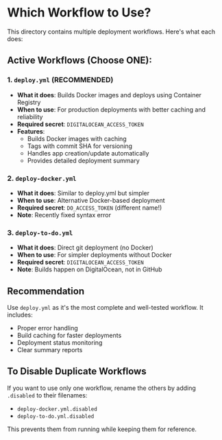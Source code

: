 # Which Workflow to Use?

This directory contains multiple deployment workflows. Here's what each does:

## Active Workflows (Choose ONE):

### 1. `deploy.yml` (RECOMMENDED)
- **What it does**: Builds Docker images and deploys using Container Registry
- **When to use**: For production deployments with better caching and reliability
- **Required secret**: `DIGITALOCEAN_ACCESS_TOKEN`
- **Features**: 
  - Builds Docker images with caching
  - Tags with commit SHA for versioning
  - Handles app creation/update automatically
  - Provides detailed deployment summary

### 2. `deploy-docker.yml`
- **What it does**: Similar to deploy.yml but simpler
- **When to use**: Alternative Docker-based deployment
- **Required secret**: `DO_ACCESS_TOKEN` (different name!)
- **Note**: Recently fixed syntax error

### 3. `deploy-to-do.yml`
- **What it does**: Direct git deployment (no Docker)
- **When to use**: For simpler deployments without Docker
- **Required secret**: `DIGITALOCEAN_ACCESS_TOKEN`
- **Note**: Builds happen on DigitalOcean, not in GitHub

## Recommendation

Use `deploy.yml` as it's the most complete and well-tested workflow. It includes:
- Proper error handling
- Build caching for faster deployments
- Deployment status monitoring
- Clear summary reports

## To Disable Duplicate Workflows

If you want to use only one workflow, rename the others by adding `.disabled` to their filenames:
- `deploy-docker.yml.disabled`
- `deploy-to-do.yml.disabled`

This prevents them from running while keeping them for reference.
